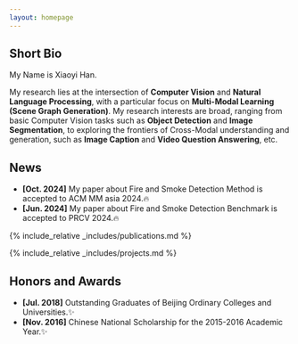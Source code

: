 ```yaml
---
layout: homepage
---
```


## Short Bio

My Name is Xiaoyi Han.

My research lies at the intersection of **Computer Vision** and **Natural Language Processing**, with a particular focus on **Multi-Modal Learning (Scene Graph Generation)**.  My research interests are broad, ranging from basic Computer Vision tasks such as **Object Detection** and **Image Segmentation**, to exploring the frontiers of Cross-Modal understanding and generation, such as **Image Caption** and **Video Question Answering**, etc.

## News
- **[Oct. 2024]** My paper about Fire and Smoke Detection Method is accepted to ACM MM asia 2024.🔥
- **[Jun. 2024]** My paper about Fire and Smoke Detection Benchmark is accepted to PRCV 2024.🔥

{% include_relative _includes/publications.md %}

{% include_relative _includes/projects.md %}

## Honors and Awards 
- **[Jul. 2018]**  Outstanding Graduates of Beijing Ordinary Colleges and Universities.✨
- **[Nov. 2016]**  Chinese National Scholarship for the 2015-2016 Academic Year.✨



<!-- {% include_relative _includes/services.md %} -->
